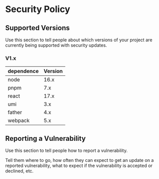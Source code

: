 # Security Policy

## Supported Versions

Use this section to tell people about which versions of your project are
currently being supported with security updates.

### V1.x

| dependence | Version |
| ---------- | ------- |
| node       | 16.x    |
| pnpm       | 7.x     |
| react      | 17.x    |
| umi        | 3.x     |
| father     | 4.x     |
| webpack    | 5.x     |

## Reporting a Vulnerability

Use this section to tell people how to report a vulnerability.

Tell them where to go, how often they can expect to get an update on a
reported vulnerability, what to expect if the vulnerability is accepted or
declined, etc.
